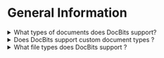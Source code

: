 # General Information

<details>

<summary>What types of documents does DocBits support?</summary>

* Invoice&#x20;
* Credit Note&#x20;
* Delivery Note
* Order Confirmation
* Purchase Order&#x20;
* Custom Documents

</details>



<details>

<summary>Does DocBits support custom document types ? </summary>

* Yes Users are able to create there own document types.

</details>



<details>

<summary>What file types does DocBits support ?</summary>

* .pdf
* .edi
* .xml
* .tiff

</details>

